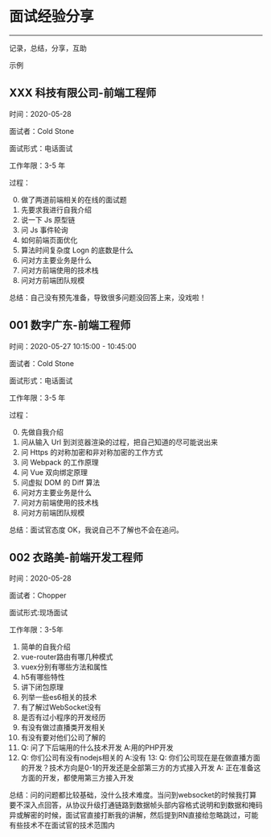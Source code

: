 # 面试经验分享
---
记录，总结，分享，互助

示例

## XXX 科技有限公司-前端工程师

时间：2020-05-28

面试者：Cold Stone

面试形式：电话面试

工作年限：3-5 年

 过程：

  0. 做了两道前端相关的在线的面试题
  1. 先要求我进行自我介绍
  2. 说一下 Js 原型链
  3. 问 Js 事件轮询
  4. 如何前端页面优化
  5. 算法时间复杂度 Logn 的底数是什么
  6. 问对方主要业务是什么
  7. 问对方前端使用的技术栈
  8. 问对方前端团队规模

总结：自己没有预先准备，导致很多问题没回答上来，没戏啦！



## 001 数字广东-前端工程师

时间：2020-05-27 10:15:00 - 10:45:00

面试者：Cold Stone

面试形式：电话面试

工作年限：3-5 年

过程：

  0. 先做自我介绍
  1. 问从输入 Url 到浏览器渲染的过程，把自己知道的尽可能说出来
  2. 问 Https 的对称加密和非对称加密的工作方式
  3. 问 Webpack 的工作原理
  4. 问 Vue 双向绑定原理
  5. 问虚拟 DOM 的 Diff 算法
  6. 问对方主要业务是什么
  7. 问对方前端使用的技术栈
  8. 问对方前端团队规模

总结：面试官态度 OK，我说自己不了解也不会在追问。

## 002 衣路美-前端开发工程师

时间：2020-05-28

面试者：Chopper

面试形式:现场面试

工作年限：3-5年

1. 简单的自我介绍
2. vue-router路由有哪几种模式
3. vuex分别有哪些方法和属性
4. h5有哪些特性
5. 讲下闭包原理
6. 列举一些es6相关的技术
7. 有了解过WebSocket没有
8. 是否有过小程序的开发经历
9. 有没有做过直播类开发相关
10. 有没有要对他们公司了解的
11. Q: 问了下后端用的什么技术开发 A:用的PHP开发
12. Q: 你们公司有没有nodejs相关的 A:没有
13: Q: 你们公司现在是在做直播方面的开发？技术方向是0-1的开发还是全部第三方的方式接入开发 A: 正在准备这方面的开发，都使用第三方接入开发

总结：问的问题都比较基础，没什么技术难度。当问到websocket的时候我打算要不深入点回答，从协议升级打通链路到数据帧头部内容格式说明和到数据和掩码异或解密的时候，面试官直接打断我的讲解，然后提到RN直接给忽略跳过，可能有些技术不在面试官的技术范围内
